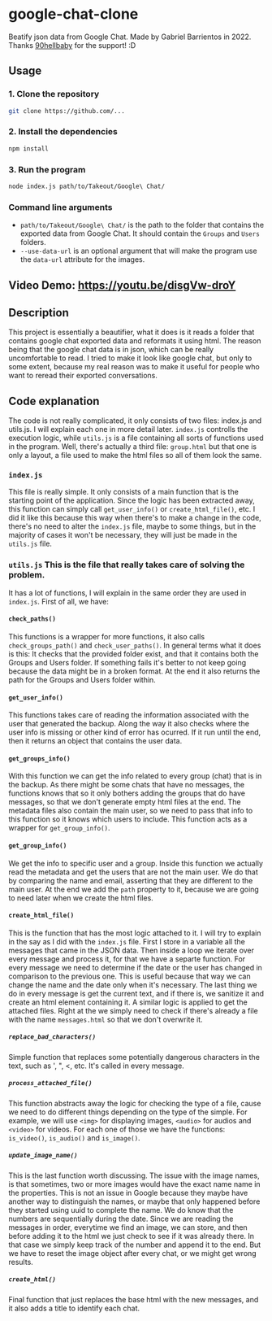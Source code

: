 # google-chat-clone
Beatify json data from Google Chat. Made by Gabriel Barrientos in 2022.
Thanks [90hellbaby](https://github.com/90hellbaby) for the support! :D

## Usage

### 1. Clone the repository

```bash
git clone https://github.com/...
```

### 2. Install the dependencies

```bash
npm install
```

### 3. Run the program

```bash
node index.js path/to/Takeout/Google\ Chat/
```

### Command line arguments

- `path/to/Takeout/Google\ Chat/` is the path to the folder that contains the
  exported data from Google Chat. It should contain the `Groups` and `Users`
  folders.
- `--use-data-url` is an optional argument that will make the program use the
  `data-url` attribute for the images.

## Video Demo: https://youtu.be/disgVw-droY
## Description
This project is essentially a beautifier, what it does is it reads a folder
that contains google chat exported data and reformats it using html. The reason
being that the google chat data is in json, which can be really uncomfortable
to read. I tried to make it look like google chat, but only to some extent,
because my real reason was to make it useful for people who want to reread
their exported conversations.

## Code explanation
The code is not really complicated, it only consists of two files: index.js and
utils.js. I will explain each one in more detail later. `index.js` controlls
the execution logic, while `utils.js` is a file containing all sorts of
functions used in the program. Well, there's actually a third file:
`group.html` but that one is only a layout, a file used to make the html files
so all of them look the same.

### `index.js`
This file is really simple. It only consists of a main function that is the
starting point of the application. Since the logic has been extracted away,
this function can simply call `get_user_info()` or `create_html_file()`, etc. I
did it like this because this way when there's to make a change in the code,
there's no need to alter the `index.js` file, maybe to some things, but in the
majority of cases it won't be necessary, they will just be made in the
`utils.js` file.

### `utils.js` This is the file that really takes care of solving the problem.
It has a lot of functions, I will explain in the same order they are used in
`index.js`. First of all, we have:

#### `check_paths()`
This functions is a wrapper for more functions, it also calls
`check_groups_path()` and `check_user_paths()`. In general terms what it does
is this: It checks that the provided folder exist, and that it contains both
the Groups and Users folder. If something fails it's better to not keep going
because the data might be in a broken format. At the end it also returns the
path for the Groups and Users folder within.

#### `get_user_info()`
This functions takes care of reading the information associated with the user
that generated the backup. Along the way it also checks where the user info is
missing or other kind of error has ocurred. If it run until the end, then it
returns an object that contains the user data.

#### `get_groups_info()`
With this function we can get the info related to every group (chat) that is in
the backup. As there might be some chats that have no messages, the functions
knows that so it only bothers adding the groups that do have messages, so that
we don't generate empty html files at the end. The metadata files also contain
the main user, so we need to pass that info to this function so it knows which
users to include. This function acts as a wrapper for `get_group_info()`.

#### `get_group_info()`
We get the info to specific user and a group. Inside this function we actually
read the metadata and get the users that are not the main user. We do that by
comparing the name and email, asserting that they are different to the main
user. At the end we add the `path` property to it, because we are going to need
later when we create the html files.

#### `create_html_file()`
This is the function that has the most logic attached to it. I will try to
explain in the say as I did with the `index.js` file. First I store in a
variable all the messages that came in the JSON data. Then inside a loop we
iterate over every message and process it, for that we have a separte function.
For every message we need to determine if the date or the user has changed in
comparison to the previous one. This is useful because that way we can change
the name and the date only when it's necessary. The last thing we do in every
message is get the current text, and if there is, we sanitize it and create an
html element containing it. A similar logic is applied to get the attached
files. Right at the we simply need to check if there's already a file with the
name `messages.html` so that we don't overwrite it.

##### `replace_bad_characters()`
Simple function that replaces some potentially dangerous characters in the
text, such as ', ", <, etc. It's called in every message.

##### `process_attached_file()`
This function abstracts away the logic for checking the type of a file, cause
we need to do different things depending on the type of the simple. For
example, we will use `<img>` for displaying images, `<audio>` for audios and
`<video>` for videos. For each one of those we have the functions:
`is_video()`, `is_audio()` and `is_image()`.

##### `update_image_name()`
This is the last function worth discussing. The issue with the image names, is
that sometimes, two or more images would have the exact name name in the
properties. This is not an issue in Google because they maybe have another way
to distinguish the names, or maybe that only happened before they started using
uuid to complete the name. We do know that the numbers are sequentially during
the date. Since we are reading the messages in order, everytime we find an
image, we can store, and then before adding it to the html we just check to see
if it was already there. In that case we simply keep track of the number and
append it to the end. But we have to reset the image object after every chat,
or we might get wrong results.

##### `create_html()`
Final function that just replaces the base html with the new messages, and it
also adds a title to identify each chat.
